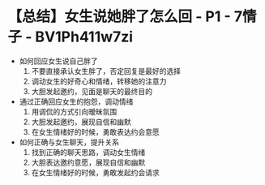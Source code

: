 # 【总结】女生说她胖了怎么回 - P1 - 7情子 - BV1Ph411w7zi

-   如何回应女生说自己胖了
    1.  不要直接承认女生胖了，否定回复是最好的选择
    2.  调动女生的好奇心和情绪，转移她的注意力
    3.  大胆发起邀约，见面是聊天的最终目的
-   通过正确回应女生的抱怨，调动情绪
    1.  用调侃的方式引向暧昧氛围
    2.  大胆发起邀约，展现自信和幽默
    3.  在女生情绪好的时候，勇敢表达约会意愿
-   如何正确与女生聊天，提升关系
    1.  找到正确的聊天思路，调动女生情绪
    2.  大胆表达邀约意愿，展现自信和幽默
    3.  在女生情绪好的时候，勇敢发起约会请求